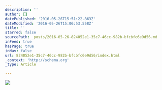 ```yaml
---
description: ''
author: []
datePublished: '2016-05-26T15:51:22.863Z'
dateModified: '2016-05-26T15:06:53.558Z'
title: ''
starred: false
sourcePath: _posts/2016-05-26-824052e1-35c7-46cc-982b-bfcbfc6e9d56.md
inFeed: true
hasPage: true
inNav: false
url: 824052e1-35c7-46cc-982b-bfcbfc6e9d56/index.html
_context: 'http://schema.org'
_type: Article

---
```

![](https://the-grid-user-content.s3-us-west-2.amazonaws.com/ce7a3e08-0d08-4efa-b5c2-22de9c63bff3.jpg)